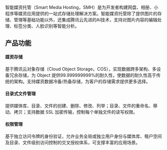 智能媒资托管（Smart Media Hosting，SMH）是为开发者构建网盘、相册、小程序等媒资应用提供的一站式存储处理解决方案。智能媒资托管除了提供图片的存储、管理等基础功能以外，还集成腾讯云先进的AI技术，支持对图片内容的编辑处理、标签分类、人脸识别等智能分析。

## 产品功能

#### 媒资存储
基于腾讯云对象存储（Cloud Object Storage，COS），实现数据跨多架构、多设备冗余存储，为 Object 提供99.999999999%的耐久性，使数据的耐久性高于传统的架构。支持媒资数据冷备/热备存储，为客户的存储需求提供更多选择。


#### 目录式文件管理
提供媒体库、目录、文件的创建、删除、修改、列举；目录、文件的重命名、移动、拷贝；支持数据 SSL 加密传输，控制每个单独文件的读写权限。


#### 权限管理
基于独立访问令牌的身份验证，允许业务全局或独立用户身份与媒体库、租户空间及目录、文件级别访问控制的交叉授权体系，可支撑丰富的应用场景。

